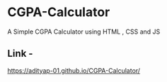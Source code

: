 # CGPA-Calculator
A Simple CGPA Calculator using HTML , CSS and JS

## Link - 
https://adityap-01.github.io/CGPA-Calculator/
